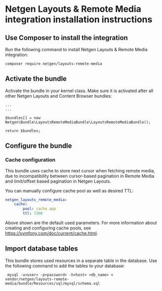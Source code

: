 # Netgen Layouts & Remote Media integration installation instructions

## Use Composer to install the integration

Run the following command to install Netgen Layouts & Remote Media integration:

```
composer require netgen/layouts-remote-media
```

## Activate the bundle

Activate the bundle in your kernel class. Make sure it is activated after all
other Netgen Layouts and Content Browser bundles:

```
...
...

$bundles[] = new Netgen\Bundle\LayoutsRemoteMediaBundle\LayoutsRemoteMediaBundle();

return $bundles;
```

## Configure the bundle

### Cache configuration

This bundle uses cache to store next cursor when fetching remote media, due to incompatibility between cursor-based pagination in Remote Media and limit/offset based pagination in Netgen Layouts.

You can manually configure cache pool as well as desired TTL:


```yaml
netgen_layouts_remote_media:
    cache:
        pool: cache.app
        ttl: 7200
```

Above shown are the default used parameters. For more information about creating and configuring cache pools, see https://symfony.com/doc/current/cache.html.

## Import database tables

This bundle stores used resources in a separate table in the database. Use the following command to add the tables to your database:

```
 mysql -u<user> -p<password> -h<host> <db_name> < vendor/netgen/layouts-remote-media/bundle/Resources/sql/mysql/schema.sql
```
